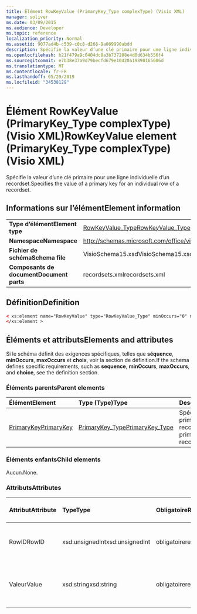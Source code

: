 ```yaml
---
title: Élément RowKeyValue (PrimaryKey_Type complexType) (Visio XML)
manager: soliver
ms.date: 03/09/2015
ms.audience: Developer
ms.topic: reference
localization_priority: Normal
ms.assetid: 9077ad4b-c539-c0c8-d268-9a009990abdd
description: Spécifie la valeur d’une clé primaire pour une ligne individuelle d’un recordset.
ms.openlocfilehash: b21f479a9c0404dc8a3b737208e4d0d634b556f4
ms.sourcegitcommit: e7b38e37a9d79becfd679e10420a19890165606d
ms.translationtype: MT
ms.contentlocale: fr-FR
ms.lasthandoff: 05/29/2019
ms.locfileid: "34538129"
---
```

# <a name="rowkeyvalue-element-primarykey_type-complextype-visio-xml"></a><span data-ttu-id="b9f41-103">Élément RowKeyValue (PrimaryKey_Type complexType) (Visio XML)</span><span class="sxs-lookup"><span data-stu-id="b9f41-103">RowKeyValue element (PrimaryKey_Type complexType) (Visio XML)</span></span>

<span data-ttu-id="b9f41-104">Spécifie la valeur d’une clé primaire pour une ligne individuelle d’un recordset.</span><span class="sxs-lookup"><span data-stu-id="b9f41-104">Specifies the value of a primary key for an individual row of a recordset.</span></span>
  
## <a name="element-information"></a><span data-ttu-id="b9f41-105">Informations sur l’élément</span><span class="sxs-lookup"><span data-stu-id="b9f41-105">Element information</span></span>

|||
|:-----|:-----|
|<span data-ttu-id="b9f41-106">**Type d’élément**</span><span class="sxs-lookup"><span data-stu-id="b9f41-106">**Element type**</span></span> <br/> |[<span data-ttu-id="b9f41-107">RowKeyValue_Type</span><span class="sxs-lookup"><span data-stu-id="b9f41-107">RowKeyValue_Type</span></span>](rowkeyvalue_type-complextypevisio-xml.md) <br/> |
|<span data-ttu-id="b9f41-108">**Namespace**</span><span class="sxs-lookup"><span data-stu-id="b9f41-108">**Namespace**</span></span> <br/> |http://schemas.microsoft.com/office/visio/2012/main  <br/> |
|<span data-ttu-id="b9f41-109">**Fichier de schéma**</span><span class="sxs-lookup"><span data-stu-id="b9f41-109">**Schema file**</span></span> <br/> |<span data-ttu-id="b9f41-110">VisioSchema15.xsd</span><span class="sxs-lookup"><span data-stu-id="b9f41-110">VisioSchema15.xsd</span></span>  <br/> |
|<span data-ttu-id="b9f41-111">**Composants de document**</span><span class="sxs-lookup"><span data-stu-id="b9f41-111">**Document parts**</span></span> <br/> |<span data-ttu-id="b9f41-112">recordsets.xml</span><span class="sxs-lookup"><span data-stu-id="b9f41-112">recordsets.xml</span></span>  <br/> |
   
## <a name="definition"></a><span data-ttu-id="b9f41-113">Définition</span><span class="sxs-lookup"><span data-stu-id="b9f41-113">Definition</span></span>

```XML
< xs:element name="RowKeyValue" type="RowKeyValue_Type" minOccurs="0" maxOccurs="unbounded" >
</xs:element >
```

## <a name="elements-and-attributes"></a><span data-ttu-id="b9f41-114">Éléments et attributs</span><span class="sxs-lookup"><span data-stu-id="b9f41-114">Elements and attributes</span></span>

<span data-ttu-id="b9f41-115">Si le schéma définit des exigences spécifiques, telles que **séquence**, **minOccurs**, **maxOccurs** et **choix**, voir la section de définition.</span><span class="sxs-lookup"><span data-stu-id="b9f41-115">If the schema defines specific requirements, such as **sequence**, **minOccurs**, **maxOccurs**, and **choice**, see the definition section.</span></span> 
  
### <a name="parent-elements"></a><span data-ttu-id="b9f41-116">Éléments parents</span><span class="sxs-lookup"><span data-stu-id="b9f41-116">Parent elements</span></span>

|<span data-ttu-id="b9f41-117">**Élément**</span><span class="sxs-lookup"><span data-stu-id="b9f41-117">**Element**</span></span>|<span data-ttu-id="b9f41-118">**Type (Type)**</span><span class="sxs-lookup"><span data-stu-id="b9f41-118">**Type**</span></span>|<span data-ttu-id="b9f41-119">**Description**</span><span class="sxs-lookup"><span data-stu-id="b9f41-119">**Description**</span></span>|
|:-----|:-----|:-----|
|[<span data-ttu-id="b9f41-120">PrimaryKey</span><span class="sxs-lookup"><span data-stu-id="b9f41-120">PrimaryKey</span></span>](primarykey-element-datarecordset_type-complextypevisio-xml.md) <br/> |[<span data-ttu-id="b9f41-121">PrimaryKey_Type</span><span class="sxs-lookup"><span data-stu-id="b9f41-121">PrimaryKey_Type</span></span>](primarykey_type-complextypevisio-xml.md) <br/> |<span data-ttu-id="b9f41-122">Spécifie une clé primaire d’un recordset.</span><span class="sxs-lookup"><span data-stu-id="b9f41-122">Specifies a primary key of a recordset.</span></span>  <br/> |
   
### <a name="child-elements"></a><span data-ttu-id="b9f41-123">Éléments enfants</span><span class="sxs-lookup"><span data-stu-id="b9f41-123">Child elements</span></span>

<span data-ttu-id="b9f41-124">Aucun.</span><span class="sxs-lookup"><span data-stu-id="b9f41-124">None.</span></span>
  
### <a name="attributes"></a><span data-ttu-id="b9f41-125">Attributs</span><span class="sxs-lookup"><span data-stu-id="b9f41-125">Attributes</span></span>

|<span data-ttu-id="b9f41-126">**Attribut**</span><span class="sxs-lookup"><span data-stu-id="b9f41-126">**Attribute**</span></span>|<span data-ttu-id="b9f41-127">**Type**</span><span class="sxs-lookup"><span data-stu-id="b9f41-127">**Type**</span></span>|<span data-ttu-id="b9f41-128">**Obligatoire**</span><span class="sxs-lookup"><span data-stu-id="b9f41-128">**Required**</span></span>|<span data-ttu-id="b9f41-129">**Description**</span><span class="sxs-lookup"><span data-stu-id="b9f41-129">**Description**</span></span>|<span data-ttu-id="b9f41-130">**Valeurs possibles**</span><span class="sxs-lookup"><span data-stu-id="b9f41-130">**Possible values**</span></span>|
|:-----|:-----|:-----|:-----|:-----|
|<span data-ttu-id="b9f41-131">RowID</span><span class="sxs-lookup"><span data-stu-id="b9f41-131">RowID</span></span>  <br/> |<span data-ttu-id="b9f41-132">xsd:unsignedInt</span><span class="sxs-lookup"><span data-stu-id="b9f41-132">xsd:unsignedInt</span></span>  <br/> |<span data-ttu-id="b9f41-133">obligatoire</span><span class="sxs-lookup"><span data-stu-id="b9f41-133">required</span></span>  <br/> |<span data-ttu-id="b9f41-134">Valeur unique qui identifie une ligne d’un recordset.</span><span class="sxs-lookup"><span data-stu-id="b9f41-134">A unique value that identifies a row of a recordset.</span></span>  <br/> |<span data-ttu-id="b9f41-135">Valeurs du type xsd:unsignedInt.</span><span class="sxs-lookup"><span data-stu-id="b9f41-135">Values of the xsd:unsignedInt type.</span></span>  <br/> |
|<span data-ttu-id="b9f41-136">Valeur</span><span class="sxs-lookup"><span data-stu-id="b9f41-136">Value</span></span>  <br/> |<span data-ttu-id="b9f41-137">xsd:string</span><span class="sxs-lookup"><span data-stu-id="b9f41-137">xsd:string</span></span>  <br/> |<span data-ttu-id="b9f41-138">obligatoire</span><span class="sxs-lookup"><span data-stu-id="b9f41-138">required</span></span>  <br/> |<span data-ttu-id="b9f41-139">Valeur de la clé primaire pour cette ligne du recordset.</span><span class="sxs-lookup"><span data-stu-id="b9f41-139">The value of the primary key for this row of the recordset.</span></span>  <br/> |<span data-ttu-id="b9f41-140">Valeurs du type xsd:string.</span><span class="sxs-lookup"><span data-stu-id="b9f41-140">Values of the xsd:string type.</span></span>  <br/> |
   

